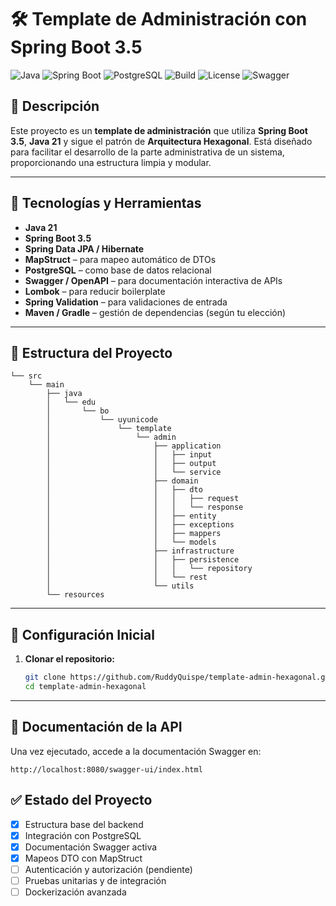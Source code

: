 # 🛠️ Template de Administración con Spring Boot 3.5

![Java](https://img.shields.io/badge/Java-21-blue.svg)
![Spring Boot](https://img.shields.io/badge/Spring%20Boot-3.5.x-brightgreen)
![PostgreSQL](https://img.shields.io/badge/PostgreSQL-latest-blue)
![Build](https://img.shields.io/badge/build-passing-brightgreen)
![License](https://img.shields.io/badge/license-Apache-blue.svg)
![Swagger](https://img.shields.io/badge/docs-Swagger%20UI-blue)

## 📌 Descripción

Este proyecto es un **template de administración** que utiliza **Spring Boot 3.5**, **Java 21** y sigue el patrón de **Arquitectura Hexagonal**.
Está diseñado para facilitar el desarrollo de la parte administrativa de un sistema, proporcionando una estructura
limpia y modular.

---

## 🚀 Tecnologías y Herramientas

- **Java 21**
- **Spring Boot 3.5**
- **Spring Data JPA / Hibernate**
- **MapStruct** – para mapeo automático de DTOs
- **PostgreSQL** – como base de datos relacional
- **Swagger / OpenAPI** – para documentación interactiva de APIs
- **Lombok** – para reducir boilerplate
- **Spring Validation** – para validaciones de entrada
- **Maven / Gradle** – gestión de dependencias (según tu elección)

---

## 📁 Estructura del Proyecto

```textplain
└── src
    └── main
        ├── java
        │   └── edu
        │       └── bo
        │           └── uyunicode
        │               └── template
        │                   └── admin
        │                       ├── application
        │                       │   ├── input
        │                       │   ├── output
        │                       │   └── service
        │                       ├── domain
        │                       │   ├── dto
        │                       │   │   ├── request
        │                       │   │   └── response
        │                       │   ├── entity
        │                       │   ├── exceptions
        │                       │   ├── mappers
        │                       │   └── models
        │                       ├── infrastructure
        │                       │   ├── persistence
        │                       │   │   └── repository
        │                       │   └── rest
        │                       └── utils
        └── resources
```

---

## 🔧 Configuración Inicial

1. **Clonar el repositorio:**
   ```bash
   git clone https://github.com/RuddyQuispe/template-admin-hexagonal.git
   cd template-admin-hexagonal
   ```

---

## 📖 Documentación de la API

Una vez ejecutado, accede a la documentación Swagger en:

   ```
   http://localhost:8080/swagger-ui/index.html
   ```

## ✅ Estado del Proyecto

- [x] Estructura base del backend
- [x] Integración con PostgreSQL
- [x] Documentación Swagger activa
- [x] Mapeos DTO con MapStruct
- [ ] Autenticación y autorización (pendiente)
- [ ] Pruebas unitarias y de integración
- [ ] Dockerización avanzada
